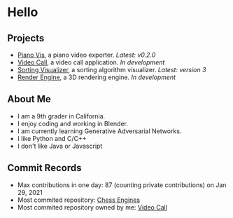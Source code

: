 [1]: https://github.com/HuangPatrick16777216/piano_vis
[2]: https://github.com/HuangPatrick16777216/video_call
[3]: https://github.com/HuangPatrick16777216/sorting_visualizer
[4]: https://github.com/HuangPatrick16777216/render_engine
[5]: https://github.com/Spatial-Innovations/ChessEngine
[6]: https://github.com/HuangPatrick16777216/video_call

# Hello

## Projects
- [Piano Vis][1], a piano video exporter. _Latest: v0.2.0_
- [Video Call][2], a video call application. _In development_
- [Sorting Visualizer][3], a sorting algorithm visualizer. _Latest: version 3_
- [Render Engine][4], a 3D rendering engine. _In development_

## About Me
* I am a 9th grader in California.
* I enjoy coding and working in Blender.
* I am currently learning Generative Adversarial Networks.
* I like Python and C/C++
* I don't like Java or Javascript

## Commit Records
* Max contributions in one day: 87 (counting private contributions) on Jan 29, 2021
* Most commited repository: [Chess Engines][5]
* Most commited repository owned by me: [Video Call][6]
